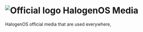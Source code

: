 # ![Official logo](http://i.imgur.com/W62KskN.png) HalogenOS Media
HalogenOS official media that are used everywhere,
